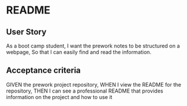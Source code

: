 # README

## User Story
As a boot camp student,
I want the prework notes to be structured on a webpage,
So that I can easily find and read the information.

## Acceptance criteria
GIVEN the prework project repository,
WHEN I view the README for the repository,
THEN I can see a professional README that provides information on the project and how to use it
